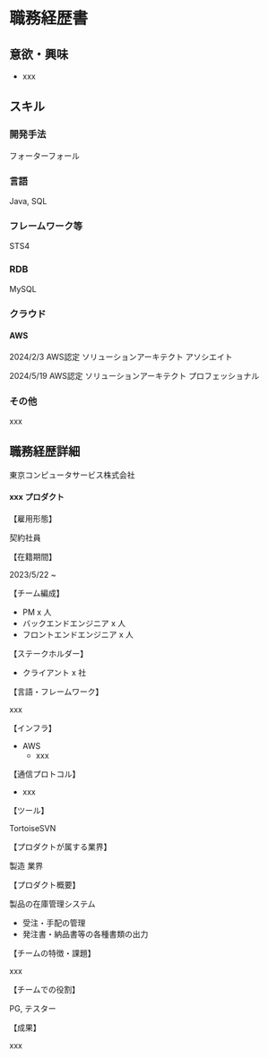 # 職務経歴書

## 意欲・興味

- xxx

## スキル

### 開発手法

フォーターフォール

### 言語

Java, SQL

### フレームワーク等

STS4

### RDB

MySQL

### クラウド

#### AWS

2024/2/3  AWS認定 ソリューションアーキテクト アソシエイト

2024/5/19 AWS認定 ソリューションアーキテクト プロフェッショナル

### その他

xxx

## 職務経歴詳細

東京コンピュータサービス株式会社

#### xxx プロダクト

【雇用形態】

契約社員

【在籍期間】

2023/5/22 ~ 

【チーム編成】

- PM x 人
- バックエンドエンジニア x 人
- フロントエンドエンジニア x 人

【ステークホルダー】

- クライアント x 社

【言語・フレームワーク】

xxx

【インフラ】

- AWS
  - xxx

【通信プロトコル】

- xxx

【ツール】

TortoiseSVN

【プロダクトが属する業界】

製造 業界

【プロダクト概要】

製品の在庫管理システム
- 受注・手配の管理
- 発注書・納品書等の各種書類の出力

【チームの特徴・課題】

xxx

【チームでの役割】

PG, テスター

【成果】

xxx

